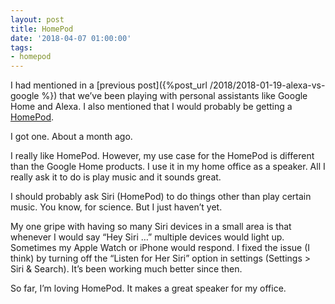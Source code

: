 ```yaml
---
layout: post
title: HomePod
date: '2018-04-07 01:00:00'
tags:
- homepod
---
```


I had mentioned in a [previous post]({%post_url /2018/2018-01-19-alexa-vs-google %}) that we’ve been playing with personal assistants like Google Home and Alexa. I also mentioned that I would probably be getting a [HomePod](https://www.apple.com/homepod/).

I got one. About a month ago.

I really like HomePod. However, my use case for the HomePod is different than the Google Home products. I use it in my home office as a speaker. All I really ask it to do is play music and it sounds great.

I should probably ask Siri (HomePod) to do things other than play certain music. You know, for science. But I just haven’t yet.

My one gripe with having so many Siri devices in a small area is that whenever I would say “Hey Siri …” multiple devices would light up. Sometimes my Apple Watch or iPhone would respond. I fixed the issue (I think) by turning off the “Listen for Her Siri” option in settings (Settings \> Siri & Search). It’s been working much better since then.

So far, I’m loving HomePod. It makes a great speaker for my office.

